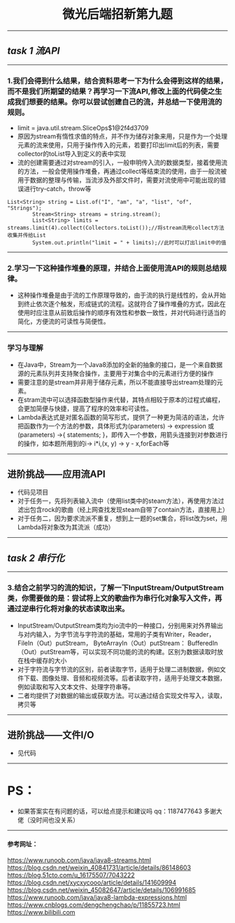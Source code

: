 # <center> 微光后端招新第九题 </center>
---
##  ***task 1 流API***
---
### 1.我们会得到什么结果，结合资料思考一下为什么会得到这样的结果，而不是我们所期望的结果？再学习一下流API,修改上面的代码使之生成我们想要的结果。你可以尝试创建自己的流，并总结一下使用流的规则。
- limit = java.util.stream.SliceOps$1@2f4d3709
- 原因为stream有惰性求值的特点，并不作为储存对象来用，只是作为一个处理元素的流来使用，只用于操作传入的元素，若要打印出limit后的列表，需要collector的toList导入到定义的表中实现
- 流的创建需要通过对stream的引入，一般申明传入流的数据类型，接着使用流的方法，一般会使用操作堆叠，再通过collect等结束流的使用，由于一般流被用于数据的整理与传输，当流涉及外部文件时，需要对流使用中可能出现的错误进行try-catch，throw等
```
List<String> string = List.of("I", "am", "a", "list", "of", "Strings");
        Stream<String> streams = string.stream();
        List<String> limits = streams.limit(4).collect(Collectors.toList());//将stream流用collect方法收集并传给List
        System.out.println("limit = " + limits);//此时可以打出limit中的值
```
---
### 2.学习一下这种操作堆叠的原理，并结合上面使用流API的规则总结规律。
- 这种操作堆叠是由于流的工作原理导致的，由于流的执行是线性的，会从开始到终止依次逐个触发，形成链式的流程。这就符合了操作堆叠的方式，因此在使用时应注意从前致后操作的顺序有效性和参数一致性，并对代码进行适当的简化，方便流的可读性与简便性。
---
### 学习与理解
- 在Java中，Stream为一个Java8添加的全新的抽象的接口，是一个来自数据源的元素队列并支持聚合操作，主要用于对集合中的元素进行方便的操作
- 需要注意的是stream并非用于储存元素，所以不能直接导出stream处理的元素。
- 在stram流中可以选择函数型操作来代替，其特点相较于原本的过程式编程，会更加简便与快捷，提高了程序的效率和可读性。
- Lambda表达式是对匿名函数的简写形式，提供了一种更为简洁的语法，允许把函数作为一个方法的参数，具体形式为(parameters) -> expression 或 (parameters) ->{ statements; }，即传入一个参数，用箭头连接到对参数进行的操作，如本题所用到的i-> i*i,(x, y) -> y - x,forEach等
---
## 进阶挑战——应用流API
- 代码见项目
- 对于任务一，先将列表输入流中（使用list类中的steam方法），再使用方法过滤出包含rock的歌曲（经上网查找发现steam自带了contain方法，直接用上）
- 对于任务二，因为要求流派不重复，想到上一题的set集合，将list改为set，用Lambda将对象改为其流派（成功）
---
## ***task 2 串行化***
---
### 3.结合之前学习的流的知识，了解一下InputStream/OutputStream类，你需要做的是：尝试将上文的歌曲作为串行化对象写入文件，再通过逆串行化将对象的状态读取出来。
- InputStream/OutputStream类均为io流中的一种接口，分别用来对外界输出与对内输入，为字节流与字符流的基础，常用的子类有Writer，Reader，FileIn（Out）putStream， ByteArrayIn（Out）putStream： BufferedIn（Out）putStream等，可以实现不同功能的流的构建。区别为数据读取时放在栈中缓存的大小
- 对于字符流与字节流的区别，前者读取字节，适用于处理二进制数据，例如文件下载、图像处理、音频和视频流等。后者读取字符，适用于处理文本数据，例如读取和写入文本文件、处理字符串等。
- 二者均提供了对数据的输出或获取方法。可以通过结合实现文件写入，读取，拷贝等
---
## 进阶挑战——文件I/O
- 见代码
---
# PS：
- 如果答案实在有问题的话，可以给点提示和建议吗 qq：1187477643 多谢大佬（没时间也没关系）
---
#### 参考网址：
https://www.runoob.com/java/java8-streams.html
https://blog.csdn.net/weixin_40841731/article/details/86148603
https://blog.51cto.com/u_16175507/7043222
https://blog.csdn.net/xycxycooo/article/details/141609994
https://blog.csdn.net/weixin_45082647/article/details/106991685
https://www.runoob.com/java/java8-lambda-expressions.html
https://www.cnblogs.com/dengchengchao/p/11855723.html
https://www.bilibili.com